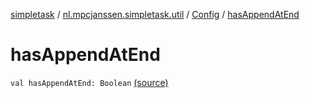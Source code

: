 [simpletask](../../index.md) / [nl.mpcjanssen.simpletask.util](../index.md) / [Config](index.md) / [hasAppendAtEnd](.)

# hasAppendAtEnd

`val hasAppendAtEnd: Boolean` [(source)](https://github.com/mpcjanssen/simpletask-android/blob/master/src/main/java/nl/mpcjanssen/simpletask/util/Config.kt#L130)